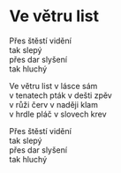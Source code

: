 # Ve větru list

Přes štěstí vidění  
tak slepý  
přes dar slyšení  
tak hluchý  

Ve větru list v lásce sám  
v tenatech pták v dešti zpěv  
v růži červ v naději klam  
v hrdle pláč v slovech krev  

Přes štěstí vidění  
tak slepý  
přes dar slyšení  
tak hluchý   
